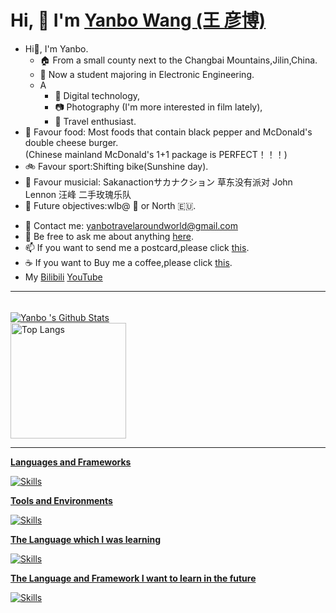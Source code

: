# Hi, 👋  I'm <a href="https://yanboishere.github.io/" target="_blank">Yanbo  Wang (王 彦博)</a> <sup>

<!--my introduction start-->

- Hi👋, I'm Yanbo.
  - 🏠 From a small county next to the Changbai Mountains,Jilin,China.
  - 🏫 Now a student majoring in Electronic Engineering.
  - A
    - 📱 Digital technology,
    - 📷 Photography (I'm more interested in film lately),
    - 🎈 Travel enthusiast.
- 🍔 Favour food: 
Most foods that contain black pepper and McDonald's double cheese burger.<br>
  (Chinese mainland McDonald's 1+1 package is PERFECT！！！)
- 🚲 Favour sport:Shifting bike(Sunshine day).<br>
- 🎸 Favour musicial: Sakanactionサカナクション 草东没有派对 John Lennon 汪峰 二手玫瑰乐队
- 🎯 Future objectives:wlb@ 🗾 or North 🇪🇺.
  
</details>
  
- 📧 Contact me: yanbotravelaroundworld@gmail.com
- 💬 Be free to ask me about anything [here](https://github.com/yanboishere/yanboishere/issues).
- 📫 If you want to send me a postcard,please click [this](https://yanboishere.github.io/post/my-postcard-exchange-items/).
- ☕ If you want to Buy me a coffee,please click [this](https://yanboishere.github.io/post/support/).
- My [Bilibili](https://space.bilibili.com/361191773) [YouTube](https://www.youtube.com/channel/UCBJbub3-_279owv6SINX3Hw)

---
</details>

<!--my introduction end -->

<br>

<a href="#stats" align="center">
    <img align="center" alt="Yanbo 's Github Stats" src="https://github-readme-stats.vercel.app/api?username=yanboishere&count_private=true&show_icons=true&include_all_commits=true&show_owner=true&theme=material-palenight"/>
</a>

</details>

<a href="https://github-readme-stats-one-bice.vercel.app/api/top-langs/?username=yanboishere&theme=calm&layout=compact&langs_count=8&include_all_commits=true&role=OWNER,ORGANIZATION_MEMBER#gh-dark-mode-only">
  
  <br>

<img src="https://github-readme-stats-one-bice.vercel.app/api/top-langs/? username=yanboishere&theme=calm&layout=compact&langs_count=8&include_all_commits=true&role=OWNER,ORGANIZATION_MEMBER#gh-dark-mode-only" alt="Top Langs" height="185px">

---
</details>


**Languages and Frameworks**

![Skills](https://skillicons.dev/icons?i=github,cpp,py,md,git,linux,raspberrypi,pr,instagram)

**Tools and Environments**

![Skills](https://skillicons.dev/icons?i=vscode,idea)

**The Language which I was learning**

![Skills](https://skillicons.dev/icons?i=c,cpp,py,go,html,js,css,vue)

**The Language and Framework I want to learn in the future**

![Skills](https://skillicons.dev/icons?i=swift,rust,ruby,java)






